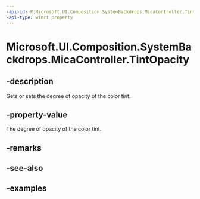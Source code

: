 ```yaml
---
-api-id: P:Microsoft.UI.Composition.SystemBackdrops.MicaController.TintOpacity
-api-type: winrt property
---
```


# Microsoft.UI.Composition.SystemBackdrops.MicaController.TintOpacity

<!--
public float TintOpacity { get; set; }
-->

## -description

Gets or sets the degree of opacity of the color tint.

## -property-value

The degree of opacity of the color tint.

## -remarks

## -see-also

## -examples
